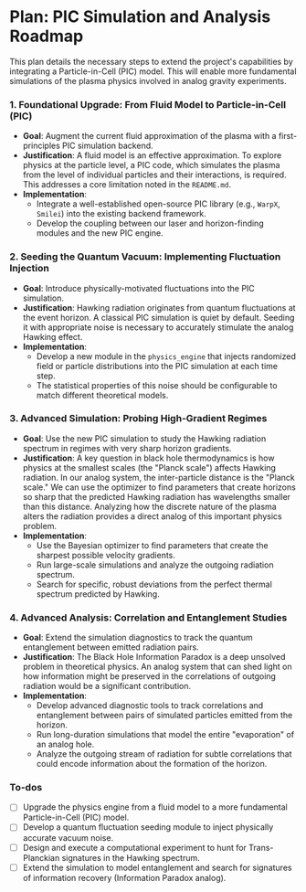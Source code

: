 <!-- 64b025b9-95d2-4aa1-985d-f1492cd78ef0 cdae8f28-07fe-40f8-9a4a-5fc29aa478d7 -->
# Plan: PIC Simulation and Analysis Roadmap

This plan details the necessary steps to extend the project's capabilities by integrating a Particle-in-Cell (PIC) model. This will enable more fundamental simulations of the plasma physics involved in analog gravity experiments.

### 1. Foundational Upgrade: From Fluid Model to Particle-in-Cell (PIC)

- **Goal**: Augment the current fluid approximation of the plasma with a first-principles PIC simulation backend.
- **Justification**: A fluid model is an effective approximation. To explore physics at the particle level, a PIC code, which simulates the plasma from the level of individual particles and their interactions, is required. This addresses a core limitation noted in the `README.md`.
- **Implementation**:
    - Integrate a well-established open-source PIC library (e.g., `WarpX`, `Smilei`) into the existing backend framework.
    - Develop the coupling between our laser and horizon-finding modules and the new PIC engine.

### 2. Seeding the Quantum Vacuum: Implementing Fluctuation Injection

- **Goal**: Introduce physically-motivated fluctuations into the PIC simulation.
- **Justification**: Hawking radiation originates from quantum fluctuations at the event horizon. A classical PIC simulation is quiet by default. Seeding it with appropriate noise is necessary to accurately stimulate the analog Hawking effect.
- **Implementation**:
    - Develop a new module in the `physics_engine` that injects randomized field or particle distributions into the PIC simulation at each time step.
    - The statistical properties of this noise should be configurable to match different theoretical models.

### 3. Advanced Simulation: Probing High-Gradient Regimes

- **Goal**: Use the new PIC simulation to study the Hawking radiation spectrum in regimes with very sharp horizon gradients.
- **Justification**: A key question in black hole thermodynamics is how physics at the smallest scales (the "Planck scale") affects Hawking radiation. In our analog system, the inter-particle distance is the "Planck scale." We can use the optimizer to find parameters that create horizons so sharp that the predicted Hawking radiation has wavelengths smaller than this distance. Analyzing how the discrete nature of the plasma alters the radiation provides a direct analog of this important physics problem.
- **Implementation**:
    - Use the Bayesian optimizer to find parameters that create the sharpest possible velocity gradients.
    - Run large-scale simulations and analyze the outgoing radiation spectrum.
    - Search for specific, robust deviations from the perfect thermal spectrum predicted by Hawking.

### 4. Advanced Analysis: Correlation and Entanglement Studies

- **Goal**: Extend the simulation diagnostics to track the quantum entanglement between emitted radiation pairs.
- **Justification**: The Black Hole Information Paradox is a deep unsolved problem in theoretical physics. An analog system that can shed light on how information might be preserved in the correlations of outgoing radiation would be a significant contribution.
- **Implementation**:
    - Develop advanced diagnostic tools to track correlations and entanglement between pairs of simulated particles emitted from the horizon.
    - Run long-duration simulations that model the entire "evaporation" of an analog hole.
    - Analyze the outgoing stream of radiation for subtle correlations that could encode information about the formation of the horizon.

### To-dos

- [ ] Upgrade the physics engine from a fluid model to a more fundamental Particle-in-Cell (PIC) model.
- [ ] Develop a quantum fluctuation seeding module to inject physically accurate vacuum noise.
- [ ] Design and execute a computational experiment to hunt for Trans-Planckian signatures in the Hawking spectrum.
- [ ] Extend the simulation to model entanglement and search for signatures of information recovery (Information Paradox analog).
